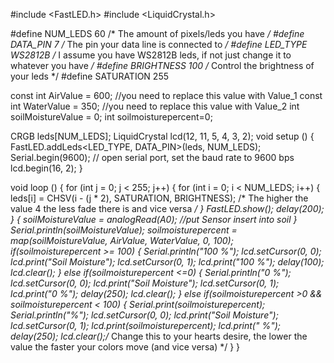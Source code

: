 #include <FastLED.h>
#include <LiquidCrystal.h>

#define NUM_LEDS 60      /* The amount of pixels/leds you have */
#define DATA_PIN 7       /* The pin your data line is connected to */
#define LED_TYPE WS2812B /* I assume you have WS2812B leds, if not just change it to whatever you have */
#define BRIGHTNESS 100   /* Control the brightness of your leds */
#define SATURATION 255   

const int AirValue = 600;   //you need to replace this value with Value_1
const int WaterValue = 350;  //you need to replace this value with Value_2
int soilMoistureValue = 0;
int soilmoisturepercent=0;

CRGB leds[NUM_LEDS];
LiquidCrystal lcd(12, 11, 5, 4, 3, 2);
void setup () {
  FastLED.addLeds<LED_TYPE, DATA_PIN>(leds, NUM_LEDS);  
  Serial.begin(9600); // open serial port, set the baud rate to 9600 bps
  lcd.begin(16, 2);
}

void loop () {
  for (int j = 0; j < 255; j++) {
    for (int i = 0; i < NUM_LEDS; i++) {
      leds[i] = CHSV(i - (j * 2), SATURATION, BRIGHTNESS); /* The higher the value 4 the less fade there is and vice versa */ 
    }
    FastLED.show();
    delay(200); 
  }
 { 
  soilMoistureValue = analogRead(A0);  //put Sensor insert into soil
}
Serial.println(soilMoistureValue);
soilmoisturepercent = map(soilMoistureValue, AirValue, WaterValue, 0, 100);
if(soilmoisturepercent >= 100)
{
  Serial.println("100 %");
  lcd.setCursor(0, 0);
  lcd.print("Soil Moisture");
  lcd.setCursor(0, 1);
  lcd.print("100 %");
  delay(100);
  lcd.clear();
}
else if(soilmoisturepercent <=0)
{
  Serial.println("0 %");
  lcd.setCursor(0, 0);
  lcd.print("Soil Moisture");
  lcd.setCursor(0, 1);
  lcd.print("0 %");
  delay(250);
  lcd.clear();
}
else if(soilmoisturepercent >0 && soilmoisturepercent < 100)
{
  Serial.print(soilmoisturepercent);
  Serial.println("%");
  lcd.setCursor(0, 0);
  lcd.print("Soil Moisture");
  lcd.setCursor(0, 1);
  lcd.print(soilmoisturepercent);
  lcd.print(" %");
  delay(250);
  lcd.clear();/* Change this to your hearts desire, the lower the value the faster your colors move (and vice versa) */
  }
  }
